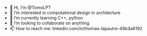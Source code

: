 - 👋 Hi, I’m @TomoLPT
- 👀 I’m interested in computational design in architecture
- 🌱 I’m currently learning C++, python
- 💞️ I’m looking to collaborate on anything
- 📫 How to reach me: linkedin.com/in/thomas-lapautre-49b4a6192

<!---
TomoLPT/TomoLPT is a ✨ special ✨ repository because its `README.md` (this file) appears on your GitHub profile.
You can click the Preview link to take a look at your changes.
--->
